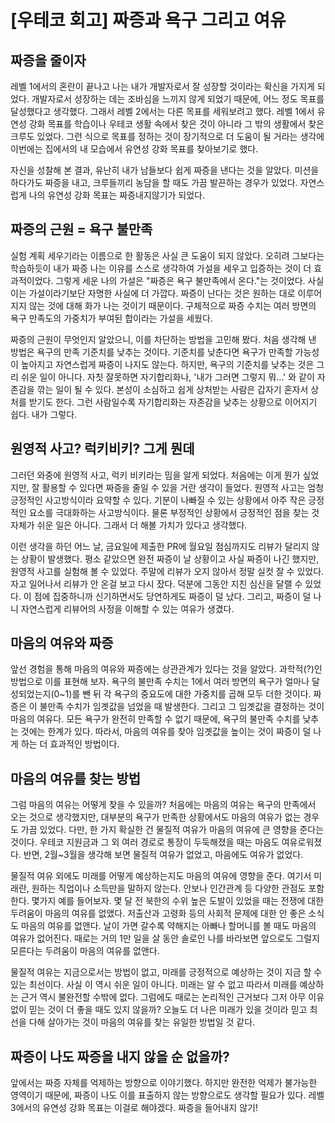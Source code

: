 # [우테코 회고] 짜증과 욕구 그리고 여유

## 짜증을 줄이자
레벨 1에서의 혼란이 끝나고 나는 내가 개발자로서 잘 성장할 것이라는 확신을 가지게 되었다. 
개발자로서 성장하는 데는 조바심을 느끼지 않게 되었기 때문에, 어느 정도 목표를 달성했다고 생각했다. 
그래서 레벨 2에서는 다른 목표를 세워보려고 했다. 레벨 1에서 유연성 강화 목표를 학습이나 우테코 생활 속에서 찾은 것이 아니라 그 밖의 생활에서 찾은 크루도 있었다. 
그런 식으로 목표를 정하는 것이 장기적으로 더 도움이 될 거라는 생각에 이번에는 집에서의 내 모습에서 유연성 강화 목표를 찾아보기로 했다.

자신을 성찰해 본 결과, 유난히 내가 남들보다 쉽게 짜증을 낸다는 것을 알았다. 미션을 하다가도 짜증을 내고, 크루들끼리 농담을 할 때도 가끔 발끈하는 경우가 있었다. 
자연스럽게 나의 유연성 강화 목표는 짜증내지않기가 되었다.

## 짜증의 근원 = 욕구 불만족
실험 계획 세우기라는 이름으로 한 활동은 사실 큰 도움이 되지 않았다. 오히려 그보다는 학습하듯이 내가 짜증 나는 이유를 스스로 생각하여 가설을 세우고 입증하는 것이 더 효과적이었다. 
그렇게 세운 나의 가설은 "짜증은 욕구 불만족에서 온다."는 것이었다. 사실 이는 가설이라기보단 자명한 사실에 더 가깝다. 
짜증이 난다는 것은 원하는 대로 이루어지지 않는 것에 대해 화가 나는 것이기 때문이다. 구체적으로 짜증 수치는 여러 방면의 욕구 만족도의 가중치가 부여된 합이라는 가설을 세웠다.

짜증의 근원이 무엇인지 알았으니, 이를 차단하는 방법을 고민해 봤다. 처음 생각해 낸 방법은 욕구의 만족 기준치를 낮추는 것이다. 기준치를 낮춘다면 욕구가 만족할 가능성이 높아지고 자연스럽게 짜증이 나지도 않는다. 
하지만, 욕구의 기준치를 낮추는 것은 그리 쉬운 일이 아니다. 자칫 잘못하면 자기합리화나, '내가 그러면 그렇지 뭐…' 와 같이 자존감을 깎는 일이 될 수 있다. 
본성이 소심하고 쉽게 상처받는 사람은 갑자기 혼자서 상처를 받기도 한다. 그런 사람일수록 자기합리화는 자존감을 낮추는 상황으로 이어지기 쉽다. 내가 그렇다.

## 원영적 사고? 럭키비키? 그게 뭔데
그러던 와중에 원영적 사고, 럭키 비키라는 밈을 알게 되었다. 처음에는 이게 뭔가 싶었지만, 잘 활용할 수 있다면 짜증을 줄일 수 있을 거란 생각이 들었다. 
원영적 사고는 엄청 긍정적인 사고방식이라 요약할 수 있다. 기분이 나빠질 수 있는 상황에서 아주 작은 긍정적인 요소를 극대화하는 사고방식이다. 
물론 부정적인 상황에서 긍정적인 점을 찾는 것 자체가 쉬운 일은 아니다. 그래서 더 해볼 가치가 있다고 생각했다.

이런 생각을 하던 어느 날, 금요일에 제출한 PR에 월요일 점심까지도 리뷰가 달리지 않는 상황이 발생했다. 평소 같았으면 완전 짜증이 날 상황이고 사실 짜증이 나긴 했지만, 원영적 사고를 실험해 볼 수 있었다. 
주말에 리뷰가 오지 않아서 정말 실컷 잘 수 있었다. 자고 일어나서 리뷰가 안 온걸 보고 다시 잤다. 덕분에 그동안 지친 심신을 달랠 수 있었다. 이 점에 집중하니까 신기하면서도 당연하게도 짜증이 덜 났다. 
그리고, 짜증이 덜 나니 자연스럽게 리뷰어의 사정을 이해할 수 있는 여유가 생겼다.

## 마음의 여유와 짜증
앞선 경험을 통해 마음의 여유와 짜증에는 상관관계가 있다는 것을 알았다. 과학적(?)인 방법으로 이를 표현해 보자. 
욕구의 불만족 수치는 1에서 여러 방면의 욕구가 얼마나 달성되었는지(0~1)를 뺀 뒤 각 욕구의 중요도에 대한 가중치를 곱해 모두 더한 것이다. 
짜증은 이 불만족 수치가 임곗값을 넘었을 때 발생한다. 그리고 그 임곗값을 결정하는 것이 마음의 여유다.
모든 욕구가 완전히 만족할 수 없기 때문에, 욕구의 불만족 수치를 낮추는 것에는 한계가 있다. 따라서, 마음의 여유를 찾아 임곗값을 높이는 것이 짜증이 덜 나게 하는 더 효과적인 방법이다.

## 마음의 여유를 찾는 방법
그럼 마음의 여유는 어떻게 찾을 수 있을까? 처음에는 마음의 여유는 욕구의 만족에서 오는 것으로 생각했지만, 대부분의 욕구가 만족한 상황에서도 마음의 여유가 없는 경우도 가끔 있었다. 
다만, 한 가지 확실한 건 물질적 여유가 마음의 여유에 큰 영향을 준다는 것이다. 우테코 지원금과 그 외 여러 경로로 통장이 두둑해졌을 때는 마음도 여유로워졌다. 
반면, 2월~3월을 생각해 보면 물질적 여유가 없었고, 마음에도 여유가 없었다. 

물질적 여유 외에도 미래를 어떻게 예상하는지도 마음의 여유에 영향을 준다. 여기서 미래란, 원하는 직업이나 소득만을 말하지 않는다. 안보나 인간관계 등 다양한 관점도 포함한다. 
몇가지 예를 들어보자. 몇 달 전 북한의 수위 높은 도발이 있었을 때는 전쟁에 대한 두려움이 마음의 여유를 없앴다. 저출산과 고령화 등의 사회적 문제에 대한 안 좋은 소식도 마음의 여유를 없앤다. 
날이 가면 갈수록 약해지는 아빠나 할머니를 볼 때도 마음의 여유가 없어진다. 때로는 거의 1만 일을 살 동안 솔로인 나를 바라보면 앞으로도 그럴지 모른다는 두려움이 마음의 여유를 없앤다.

물질적 여유는 지금으로서는 방법이 없고, 미래를 긍정적으로 예상하는 것이 지금 할 수 있는 최선이다. 사실 이 역시 쉬운 일이 아니다. 미래는 알 수 없고 따라서 미래를 예상하는 근거 역시 불완전할 수밖에 없다. 
그럼에도 때로는 논리적인 근거보다 그저 아무 이유 없이 믿는 것이 더 좋을 때도 있지 않을까? 오늘도 더 나은 미래가 있을 것이라 믿고 최선을 다해 살아가는 것이 마음의 여유를 찾는 유일한 방법일 것 같다.

## 짜증이 나도 짜증을 내지 않을 순 없을까?

앞에서는 짜증 자체를 억제하는 방향으로 이야기했다. 하지만 완전한 억제가 불가능한 영역이기 때문에, 짜증이 나도 이를 표출하지 않는 방향으로도 생각할 필요가 있다.
레벨 3에서의 유연성 강화 목표는 이걸로 해야겠다. 짜증을 들어내지 않기!


